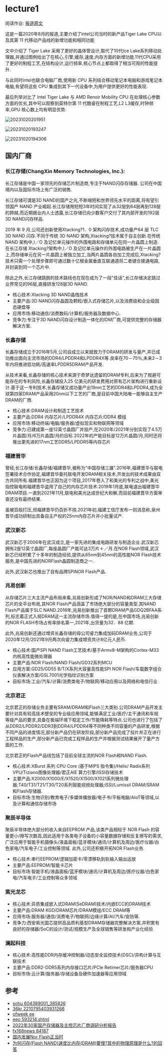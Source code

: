 
# lecture1

阅读作业: [报道原文](https://wccftech.com/intel-shows-next-gen-tiger-lake-cpu-die-details-whats-new-over-ice-lake/amp/)

这是一篇2020年8月的报道,主要介绍了intel公司当时的新产品Tiger Lake CPU以及其第 11 代移动产品线的新增功能和相同功能

文中介绍了 Tiger Lake 采用了更好的晶体管设计,取代了10代Ice Lake系列移动处理器,并通过图例给出了在核心,引擎,缓存,速度,内存方面的新增功能.11代CPU采用了更好的制程工艺,在结构设计,运行频率,核心节点上都取得了相当可观的性能提升.

与此同时intel也联合电脑厂商,使用新 CPU 系列结合移动笔记本电脑和游戏笔记本电脑,有望将这些 CPU 集成到其下一代设备中,为用户提供更好的性能表现.

最后列举对比了 Intel Tiger Lake 与 AMD Renoir Mobility CPU 在处理核心参数方面的优劣,其中可以观察到英特尔第 11 代酷睿在制程工艺,L2 L3缓存,时钟频率,GPU 核心数上均有明显优势.

![20231020201951](https://raw.githubusercontent.com/learner-lu/picbed/master/20231020201951.png)

![20231020193247](https://raw.githubusercontent.com/learner-lu/picbed/master/20231020193247.png)

![20231020194306](https://raw.githubusercontent.com/learner-lu/picbed/master/20231020194306.png)

## 国内厂商

### 长江存储(ChangXin Memory Technologies, Inc.):

长江存储是中国一家领先的存储芯片制造商,专注于NAND闪存存储器.
公司在中国境内以及国际市场上有广泛的销售.

长江存储可谓是3D NAND的国产之光,不断缩短和世界领先水平的距离,将有望引领国产 NAND 产业崛起.长江存储用短短3年时间实现了从32层到64层再到128层的跨越,而近期据业内人士透露,长江存储已向少数客户交付了其内部开发的192层3D NAND闪存样品.

2019 年 9 月,公司还创新使用Xtacking?1．0 架构闪存技术,成功量产64 层 TLC 3D NAND 闪存.不同于传统 3D NAND 架构,Xtacking?技术属于自主创新.在传统 NAND 架构中,I／O 及记忆单元操作的外围电路和存储单元在同一片晶圆上制造.在长江存储 Xtacking?架构中,I／O 及记忆单元操作的外围电路被生产在一片晶圆上,而存储单元在另一片晶圆上被独立加工,当两片晶圆各自加工完成后,Xtacking?技术只需一个处理步骤即可通过数十亿根金属垂直互联通道将二者键合接通电路,并封装到同一个芯片中.

除此之外,长江存储跳脱的技术路线也在现在成为了一段"佳话",长江存储决定跳过业界常见的96层,直接研发128层3D NAND.

- 核心技术:Xtacking 3D NAND晶栈技术
- 主要产品:3D NAND闪存晶圆及颗粒/嵌入式存储芯片,以及消费级和企业级固态硬盘等
- 应用市场:移动通信/消费数码/计算机/服务器及数据中心.
- 竞争力:专注于3D NAND闪存设计制造一体化的IDM厂商,可提供完整的存储器解决方案.

### 长鑫存储

长鑫存储成立于2016年5月,公司自成立以来就致力于DRAM的研发与量产,并已成功推出面向主流市场的DDR4/LPDDR4和LPDDR4X等.良率在70－75％,未来2－3年内将推进低功耗/高速率LPDDR5DRAM产品开发.

从技术来看,长鑫存储的核心技术来源于奇梦达遗留的DRAM专利,后来为了规避可能存在的专利风险,长鑫存储投入25 亿美元的研发费用对原有芯片架构进行重新设计.基于这一专利技术,长鑫存储又成功量产出19nm工艺的DDR4和LPDDR4,成为全球第四家DRAM产品采用20nm以下工艺的厂商,是目前中国大陆唯一能够自主生产DRAM的厂商.

- 核心技术:DRAM设计和制造工艺技术
- 主要产品:DDR4 内存芯片/LPDDR4X 内存芯片/DDR4 模组
- 应用市场:移动终端/电脑/服务器/虚拟现实和物联网等领域
- 竞争力:已建成第一座12英寸晶圆厂并投产,在2020年/2021年分别实现了4.5万片晶圆/月/6万片晶圆/月的目标.2022年的产能目标是12万片晶圆/月,同时还将推出更先进的17nm工艺DDR5/LPDDR5等内存芯片

### 福建晋华

曾经,长江存储/长鑫存储/福建晋华,被称为"中国存储三雄".2016年,福建晋华与联电签署技术合作协定,福建晋华委托联电开发DRAM相关技术,开发出的技术成果由双方共同所有.福建晋华也正因为这个项目,2017年卷入了和美光的专利之战中,美光指控联电和福建晋华盗用了自己的内存芯片技术.2019年1月底,联电退出福建晋华DRAM项目.一直到2021年11月,联电和美光达成世纪大和解,而目前福建晋华方面审查还没有最终结果.

虽被百般打压,但福建晋华仍百折不挠.2021年初,福建工信厅发布一则消息称,泉州晋华成功研制出具备自主产权的25nm内存芯片并小批量试产.

### 武汉新芯

武汉新芯于2006年在武汉成立,是一家先进的集成电路研发与制造企业.武汉新芯拥有2座12英寸晶圆厂,每座晶圆厂产能可达3万片＋／月.在NOR Flash领域,武汉新芯已经积累了十多年的制造经验,提供从65nm到45nm的高性能NOR Flash技术服务,是中国先进的NORFlash晶圆制造商之一.

此外,武汉新芯也推出了自有品牌SPINOR Flash产品.

### 兆易创新

从存储芯片三大主流产品布局来看,兆易创新形成了NOR/NAND和DRAM三大存储芯片的全平台布局,其NOR Flash产品涵盖了市场绝大部分的容量类型.其NAND Flash产品属于SLC NAND.2016年,兆易创新推出了首颗DRAM产品GDQ2BFAA系列,标志着正式入局DRAM这一主流存储市场.值得一提的是,在中国市场,兆易创新的NOR FLASH市场占有率排名第一,2021年,出货量为32．88 亿颗.

此外,兆易创新还通过增资长鑫存储的母公司睿力集成加码DRAM业务,公司于2020年12月/2021年9月两次向睿力集成增资共计8亿元人民币.

- 核心技术:国产SPI NAND Flash工艺技术/基于Armv8-M架构的Cortex-M33内核高性能微处理器
- 主要产品:NOR Flash/NAND Flash/GD32系列MCU
- 应用方案:GD25/GD55 B/T/X系列大容量高性能SPI NOR Flash/车载数字组合仪表解决方案/GSL7001光学指纹识别方案
- 目标市场:工业/汽车/计算/消费类电子/物联网/移动应用以及网络和电信行业

### 北京君正

北京君正的存储业务主要有SRAM/DRAM和Flash三大类别.公司DRAM产品开发主要针对具有较高技术壁垒的专业级应用领域,能够满足工业/医疗/主干通讯和车规等级产品的要求,具备在极端环境下稳定工作/节能降耗等特点.公司也进行了包括了从DDR2/LPDDR2/DDR3到DDR4/LPDDR4等不同种类不同容量的产品研发,根据不同产品的进度情况,部分新产品仍在研发阶段,部分新产品完成了投片并正在进行工程样品的生产,部分新产品已完成工程样品的生产并根据测试结果展开了量产方面的工作.

北京君正的Flash产品线包括了目前全球主流的NOR Flash和NAND Flash.

- 核心技术:XBurst 系列 CPU Core (基于MIPS 指令集)/Helix/ Radix系列 VPU/Tiziano图像处理器/君正AIE 算力引擎/ISSI存储技术
- 主要产品:X2000/X1000/E/X1520/X1500/X1021系列微处理器;T40/T31/T21/T30/T20系列智能视频处理器;ISSI/Lumissil DRAM/SRAM和Flash存储器.
- 目标市场:生物识别/教育电子/多媒体播放器/电子书/平板电脑/AIoT等领域,以及计算和通信存储市场

### 聚辰半导体

聚辰半导体绝大部分的收入来自EEPROM 产品,该类产品相较于 NOR Flash 的容量更小/擦写次数高,因此适用于各类电子设备的小容量数据存储和反复擦写的需求,广泛应用于智能手机摄像头/液晶面板/蓝牙模块/通讯/计算机及周边/医疗仪器/白色家电/汽车电子/工业控制等领域.
此外,公司还积极开拓NOR Flash业务.

- 核心技术:串行EEPROM/逻辑加密卡/零漂移轨到轨输入输出运放
- 主要产品:EEPROM/智能卡芯片
- 目标市场:智能手机/液晶面板/蓝牙模块/通讯/计算机及周边/医疗仪器/白色家电/汽车电子/工业控制等众多领域

### 紫光龙芯

- 核心技术:异质集成嵌入式DRAM(SeDRAM)技术/内嵌ECC的DRAM技术
- 主要产品:DRAM KGD/DRAM芯片/DRAM模组/ECC DRAM等
- 应用市场:服务器/通信/消费电子/物联网/边缘计算/AI/汽车/安防等.
- 竞争力:西安紫光国芯提供高品质利基型DRAM存储器完整解决方案,并积累有良好的存储器/SoC的设计/测试/规模生产及全球销售等研发和产业化经验

### 澜起科技

- 核心技术:高性能DDR内存缓冲控制器/动态安全监控技术(DSC)/异构计算与互联技术
- 主要产品:DDR2-DDR5系列内存接口芯片/PCIe Retimer芯片/服务器CPU
- 目标市场:云计算/服务器/存储设备及硬件加速器等应用领域

## 参考

- [sohu 604389001_385826](https://www.sohu.com/a/604389001_385826)
- [36kr 2210795403931266](https://36kr.com/p/2210795403931266)
- [ofweek ee](https://ee.ofweek.com/2022-05/ART-8500-2812-30562645.html)
- [eeo 593214.shtml](https://www.eeo.com.cn/2023/0527/593214.shtml)
- [2022年30家国产存储器及主控芯片厂商调研分析报告](https://zhuanlan.zhihu.com/p/467214116)
- [fx168news 84187](https://www.fx168news.com/article/84187)
- [国内发展Nor Flash正当时](http://www.semiinsights.com/s/electronic_components/23/39038.shtml)
- [为何闪存(Flash NAND)速度比内存(DRAM)要慢?其中的物理原理是什么?的回答](https://www.zhihu.com/question/401433076/answer/2440863029)